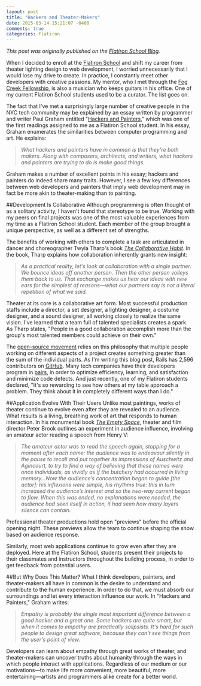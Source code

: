 ```yaml
---
layout: post
title: "Hackers and Theater-Makers"
date: 2015-03-14 15:21:07 -0400
comments: true
categories: Flatiron
---
```


*This post was originally published on the [Flatiron School Blog](http://blog.flatironschool.com/hackers-and-theater-makers-code-as-a-creative/).*

When I decided to enroll at the [Flatiron School](http://flatironschool.com/) and shift my career from theater lighting design to web development, I worried unnecessarily that I would lose my drive to create. In practice, I constantly meet other developers with creative passions. My mentor, who I met through the [Fog Creek Fellowship](http://blog.flatironschool.com/post/107229276393/fog-creek-and-the-nyc-web-development-fellowship), is also a musician who keeps guitars in his office. One of my current Flatiron School students used to be a curator. The list goes on.

The fact that I've met a surprisingly large number of creative people in the NYC tech community may be explained by an essay written by programmer and writer Paul Graham entitled "[Hackers and Painters](http://www.paulgraham.com/hp.html)," which was one of the first readings assigned to me as a Flatiron School student. In his essay, Graham enumerates the similarities between computer programming and art. He explains:
> *What hackers and painters have in common is that they're both makers. Along with composers, architects, and writers, what hackers and painters are trying to do is make good things.*

Graham makes a number of excellent points in his essay; hackers and painters do indeed share many traits. However, I see a few key differences between web developers and painters that imply web development may in fact be more akin to theater-making than to painting.

##Development Is Collaborative
Although programming is often thought of as a solitary activity, I haven't found that stereotype to be true. Working with my peers on final projects was one of the most valuable experiences from my time as a Flatiron School student. Each member of the group brought a unique perspective, as well as a different set of strengths.

The benefits of working with others to complete a task are articulated in dancer and choreographer Twyla Tharp's book *[The Collaborative Habit](http://www.amazon.com/The-Collaborative-Habit-Lessons-Together/dp/1416576517)*. In the book, Tharp explains how collaboration inherently grants new insight:
> *As a practical reality, let's look at collaboration with a single partner. We bounce ideas off another person. Then the other person volleys them back to us. That exchange makes us hear our ideas with new ears for the simplest of reasons—what our partners say is not a literal repetition of what we said.*

Theater at its core is a collaborative art form. Most successful production staffs include a director, a set designer, a lighting designer, a costume designer, and a sound designer, all working closely to realize the same vision. I've learned that a team full of talented specialists creates a spark. As Tharp states, "People in a good collaboration accomplish more than the group's most talented members could achieve on their own."

The [open-source movement](http://en.wikipedia.org/wiki/Open-source_movement) relies on this philosophy that multiple people working on different aspects of a project creates something greater than the sum of the individual parts. As I'm writing this blog post, Rails has 2,596 contributors on [GitHub](http://github.com/rails/rails). Many tech companies have their developers program in [pairs](http://collaboration.csc.ncsu.edu/laurie/Papers/XPSardinia.PDF), in order to optimize efficiency, learning, and satisfaction and minimize code defects. And just recently, one of my Flatiron students declared, "It's so rewarding to see how others at my table approach a problem. They think about it in completely different ways than I do."

##Application Evolve With Their Users
Unlike most paintings, works of theater continue to evolve even after they are revealed to an audience. What results is a living, breathing work of art that responds to human interaction. In his monumental book *[The Empty Space](http://www.amazon.com/The-Empty-Space-Theatre-Immediate/dp/0684829576)*, theater and film director Peter Brook outlines an experiment in audience influence, involving an amateur actor reading a speech from Henry V:
> *The amateur actor was to read the speech again, stopping for a moment after each name: the audience was to endeavour silently in the pause to recall and put together its impressions of Auschwitz and Agincourt, to try to find a way of believing that these names were once individuals, as vividly as if the butchery had occurred in living memory...Now the audience’s concentration began to guide [the actor]: his inflexions were simple, his rhythms true: this in turn increased the audience’s interest and so the two-way current began to flow. When this was ended, no explanations were needed, the audience had seen itself in action, it had seen how many layers silence can contain.*

Professional theater productions hold open "previews" before the official opening night. These previews allow the team to continue shaping the show based on audience response.

Similarly, most web applications continue to grow even after they are deployed. Here at the Flatiron School, students present their projects to their classmates and instructors throughout the building process, in order to get feedback from potential users.

##But Why Does This Matter?
What I think developers, painters, and theater-makers all have in common is the desire to understand and contribute to the human experience. In order to do that, we must absorb our surroundings and let every interaction influence our work. In "Hackers and Painters," Graham writes:
> *Empathy is probably the single most important difference between a good hacker and a great one. Some hackers are quite smart, but when it comes to empathy are practically solipsists. It's hard for such people to design great software, because they can't see things from the user's point of view.*

Developers can learn about empathy through great works of theater, and theater-makers can uncover truths about humanity through the ways in which people interact with applications. Regardless of our medium or our motivations—to make  life more convenient, more beautiful, more entertaining—artists and programmers alike create for a better world.